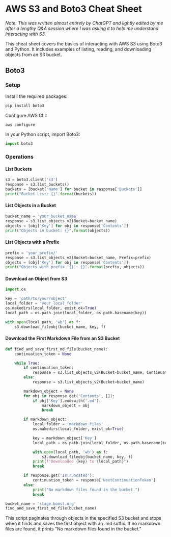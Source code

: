 # AWS S3 and Boto3 Cheat Sheet

_Note: This was written almost entirely by ChatGPT and lightly edited by me after a lengthy Q&A session where I was asking it to help me understand interacting with S3._ 

This cheat sheet covers the basics of interacting with AWS S3 using Boto3 and Python. It includes examples of listing, reading, and downloading objects from an S3 bucket.

## Boto3 

### Setup

Install the required packages:
```bash
pip install boto3
```
 
Configure AWS CLI:

```bash
aws configure
```
  
In your Python script, import Boto3:

```python
import boto3
```

### Operations 

#### List Buckets

```python
s3 = boto3.client('s3')
response = s3.list_buckets()
buckets = [bucket['Name'] for bucket in response['Buckets']]
print("Bucket List: {}".format(buckets))

```

#### List Objects in a Bucket

```python
bucket_name = 'your_bucket_name'
response = s3.list_objects_v2(Bucket=bucket_name)
objects = [obj['Key'] for obj in response['Contents']]
print("Objects in bucket: {}".format(objects))
```

#### List Objects with a Prefix
```python
prefix = 'your_prefix/'
response = s3.list_objects_v2(Bucket=bucket_name, Prefix=prefix)
objects = [obj['Key'] for obj in response['Contents']]
print("Objects with prefix '{}': {}".format(prefix, objects))
```

#### Download an Object from S3
```python
import os

key = 'path/to/your/object'
local_folder = 'your_local_folder'
os.makedirs(local_folder, exist_ok=True)
local_path = os.path.join(local_folder, os.path.basename(key))

with open(local_path, 'wb') as f:
    s3.download_fileobj(bucket_name, key, f)
```

#### Download the First Markdown File from an S3 Bucket
```python
def find_and_save_first_md_file(bucket_name):
    continuation_token = None

    while True:
        if continuation_token:
            response = s3.list_objects_v2(Bucket=bucket_name, ContinuationToken=continuation_token)
        else:
            response = s3.list_objects_v2(Bucket=bucket_name)

        markdown_object = None
        for obj in response.get('Contents', []):
            if obj['Key'].endswith('.md'):
                markdown_object = obj
                break

        if markdown_object:
            local_folder = 'markdown_files'
            os.makedirs(local_folder, exist_ok=True)

            key = markdown_object['Key']
            local_path = os.path.join(local_folder, os.path.basename(key))

            with open(local_path, 'wb') as f:
                s3.download_fileobj(bucket_name, key, f)
            print(f"Downloaded {key} to {local_path}")
            break

        if response.get('IsTruncated'):
            continuation_token = response['NextContinuationToken']
        else:
            print("No markdown files found in the bucket.")
            break

bucket_name = 'stage.boost.org'
find_and_save_first_md_file(bucket_name)
```
This script paginates through objects in the specified S3 bucket and stops when it finds and saves the first object with an .md suffix. If no markdown files are found, it prints "No markdown files found in the bucket."
